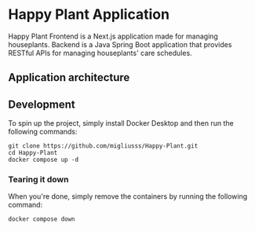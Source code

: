# Happy Plant Application

Happy Plant Frontend is a Next.js application made for managing houseplants. 
Backend is a Java Spring Boot application that provides RESTful APIs for managing houseplants' care schedules.

## Application architecture

## Development

To spin up the project, simply install Docker Desktop and then run the following
commands:

```
git clone https://github.com/migliusss/Happy-Plant.git
cd Happy-Plant
docker compose up -d
```

### Tearing it down

When you're done, simply remove the containers by running the following command:

```
docker compose down
```
